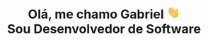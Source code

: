 <h1 align="center">
  Olá, me chamo Gabriel
  <img src="https://github.com/gabridulol/gabridulol/blob/main/Hi.gif" width="30px"><br>
  Sou Desenvolvedor de Software
</h1>

<!--
**gabridulol/gabridulol** is a ✨ _special_ ✨ repository because its `README.md` (this file) appears on your GitHub profile.

Here are some ideas to get you started:

- 🔭 I’m currently working on ...
- 🌱 I’m currently learning ...
- 👯 I’m looking to collaborate on ...
- 🤔 I’m looking for help with ...
- 💬 Ask me about ...
- 📫 How to reach me: ...
- 😄 Pronouns: ...
- ⚡ Fun fact: ...
-->
